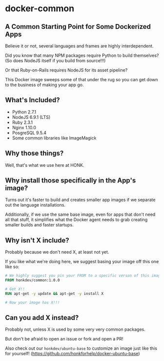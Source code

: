 # docker-common
## A Common Starting Point for Some Dockerized Apps

Believe it or not, several languages and frames are highly 
interdependent.

Did you know that many NPM packages require Python to build
themselves? (So does NodeJS itself if you build from source!!!)

Or that Ruby-on-Rails requires NodeJS for its asset pipeline?

This Docker image sweeps some of that under the rug so you can get down
to the business of making your app go.

## What's Included?

- Python 2.7.1
- NodeJS 6.9.1 (LTS)
- Ruby 2.3.1
- Nginx 1.10.0
- PosgreSQL 9.5.4
- Some common libraries like ImageMagick

## Why those things?

Well, that's what we use here at HONK.

## Why install those specifically in the App's image?

Turns out it's faster to build and creates smaller app images if we 
separate out the language installations.

Additionally, if we use the same base image, even for apps that don't
need all that stuff, it simplifies what the Docker agent needs to grab
creating smaller builds and faster startups.

## Why isn't X include?

Probably because we don't need X, at least not yet.

If you like what we're doing here, we suggest basing your image off this
one like so:

```Dockerfile
# We highly suggest you pin your FROM to a specific verson of this image
FROM honkdev/common:1.0.0

# Get X!!
RUN apt-get -y update && apt-get -y install X

# Now your image has X!!!
```

## Can you add X instead?

Probably not, unless X is used by some very very common packages.

But don't be afraid to open an issue or fork and open a PR!

Also check out our `honkdev/ubuntu-base` to customize an image just like
this for yourself! (https://github.com/honkforhelp/docker-ubuntu-base)
